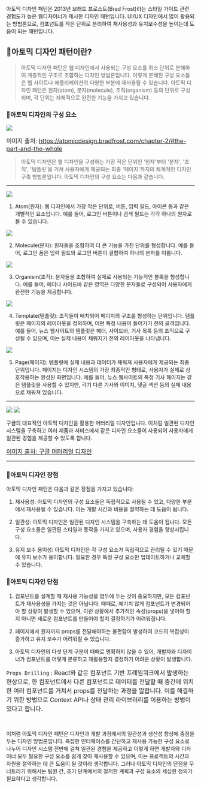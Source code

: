 아토믹 디자인 패턴은 2013년 브래드 프로스트(Brad Frost)라는 스타일 가이드 관련 경험도가 높은 웹디자이너가 제시한 디자인 패턴입니다. UI/UX 디자인에서 많이 활용되는 방법론으로, 컴포넌트를 작은 단위로 분리하여 재사용성과 유지보수성을 높이는데 도움이 되는 패턴입니다.

## 🦮아토믹 디자인 패턴이란?

>아토믹 디자인 패턴은 웹 디자인에서 사용되는 구성 요소를 최소 단위로 분해하여 계층적인 구조로 조합하는 디자인 방법론입니다. 이렇게 분해된 구성 요소들은 웹 사이트나 애플리케이션의 다양한 부분에 재사용될 수 있습니다. 아토믹 디자인 패턴은 원자(atom), 분자(molecule), 조직(organism) 등의 단위로 구성되며, 각 단위는 자체적으로 완전한 기능을 가지고 있습니다.

### 🦄아토믹 디자인의 구성 요소

<img src="/images/design_study/2/image1.webp"/>

<span style="font-size: 16px;">이미지 출처: https://atomicdesign.bradfrost.com/chapter-2/#the-part-and-the-whole</span>


>아토믹 디자인은 웹 디자인을 구성하는 가장 작은 단위인 '원자'부터 '분자', '조직', '템플릿'을 거쳐 사용자에게 제공되는 최종 '페이지'까지의 체계적인 디자인 구축 방법론입니다. 아토믹 디자인의 구성 요소는 다음과 같습니다.

***

<img src="/images/design_study/2/image2.webp"/>

1. Atom(원자): 웹 디자인에서 가장 작은 단위로, 버튼, 입력 필드, 아이콘 등과 같은 개별적인 요소입니다. 예를 들어, 로그인 버튼이나 검색 필드는 각각 하나의 원자로 볼 수 있습니다.

<img src="/images/design_study/2/image3.webp"/>

2. Molecule(분자): 원자들을 조합하여 더 큰 기능을 가진 단위를 형성합니다. 예를 들어, 로그인 폼은 입력 필드와 로그인 버튼이 결합하여 하나의 분자를 이룹니다.

<img src="/images/design_study/2/image4.webp"/>

3. Organism(조직): 분자들을 조합하여 실제로 사용되는 기능적인 블록을 형성합니다. 예를 들어, 헤더나 사이드바 같은 영역은 다양한 분자들로 구성되어 사용자에게 완전한 기능을 제공합니다.

<img src="/images/design_study/2/image5.webp"/>

4. Template(템플릿): 조직들이 배치되어 페이지의 구조를 형성하는 단위입니다. 템플릿은 페이지의 레이아웃을 정의하며, 어떤 특정 내용이 들어가기 전의 골격입니다. 예를 들어, 뉴스 웹사이트의 템플릿은 헤더, 사이드바, 기사 목록 등의 조직으로 구성될 수 있으며, 이는 실제 내용이 채워지기 전의 레이아웃을 나타냅니다.

<img src="/images/design_study/2/image6.webp"/>

5. Page(페이지): 템플릿에 실제 내용과 데이터가 채워져 사용자에게 제공되는 최종 단위입니다. 페이지는 디자인 시스템의 가장 최종적인 형태로, 사용자가 실제로 상호작용하는 완성된 화면입니다. 예를 들어, 뉴스 웹사이트의 특정 기사 페이지는 같은 템플릿을 사용할 수 있지만, 각기 다른 기사와 이미지, 댓글 섹션 등의 실제 내용으로 채워져 있습니다.

***

<img src="/images/design_study/2/image7.webp"/>
<img src="/images/design_study/2/image8.webp"/>


구글의 대표적인 아토믹 디자인을 활용한 머터리얼 디자인입니다. 이처럼 일관된 디자인 시스템을 구축하고 여러 제품과 서비스에서 같은 디자인 요소들이 사용되어 사용자에게 일관된 경험을 제공할 수 있도록 합니다.

<span style="font-size: 16px;">[이미지 출처: 구글 머터리얼 디자인](https://material.io/blog/material-3-figma-design-kit)</span>

***

### 🦄아토믹 디자인 장점
아토믹 디자인 패턴은 다음과 같은 장점을 가지고 있습니다:

1. 재사용성: 아토믹 디자인의 구성 요소들은 독립적으로 사용될 수 있고, 다양한 부분에서 재사용될 수 있습니다. 이는 개발 시간과 비용을 절약하는 데 도움이 됩니다.

2. 일관성: 아토믹 디자인은 일관된 디자인 시스템을 구축하는 데 도움이 됩니다. 모든 구성 요소들은 일관된 스타일과 동작을 가지고 있으며, 사용자 경험을 향상시킵니다.

3. 유지 보수 용이성: 아토믹 디자인은 각 구성 요소가 독립적으로 관리될 수 있기 때문에 유지 보수가 용이합니다. 필요한 경우 특정 구성 요소만 업데이트하거나 교체할 수 있습니다.

### 🦄아토믹 디자인 단점

1. 컴포넌트를 설계할 때 재사용 가능성을 염두에 두는 것이 중요하지만, 모든 컴포넌트가 재사용성을 가지는 것은 아닙니다. 때때로, 예기치 않게 컴포넌트가 변경되어야 할 상황이 발생할 수 있으며, 이런 상황에서 추가적인 속성(props)을 넣어야 할지 아니면 새로운 컴포넌트를 만들어야 할지 결정하기가 어려워집니다.

2. 페이지에서 원자까지 props를 전달해야하는 불편함이 발생하여 코드의 복잡성이 증가하고 유지 보수가 어려워질 수 있습니다.

3. 아토믹 디자인의 다섯 단계 구분이 때때로 명확하지 않을 수 있어, 개발자와 디자이너가 컴포넌트를 어떻게 분류하고 재활용할지 결정하기 어려운 상황이 발생합니다.

<span style="font-size: 16px;">`Props Drilling` : React와 같은 컴포넌트 기반 프레임워크에서 발생하는 현상으로, 한 컴포넌트에서 다른 컴포넌트로 데이터를 전달할 때 중간에 위치한 여러 컴포넌트를 거쳐서 props를 전달하는 과정을 말합니다. 이를 해결하기 위한 방법으로 Context API나 상태 관리 라이브러리를 이용하는 방법이 있다고 합니다.</span>

<br/>

이처럼 아토믹 디자인 패턴은 디자인과 개발 과정에서의 일관성과 생산성 향상에 중점을 두는 디자인 방법론입니다. 복잡한 인터페이스를 간단하고 재사용 가능한 구성 요소로 나누어 디자인 시스템 전반에 걸쳐 일관된 경험을 제공하고 이렇게 하면 개발자와 디자이너 모두 필요한 구성 요소를 쉽게 찾아 재사용할 수 있으며, 이는 프로젝트의 시간과 자원을 절약하는 데 큰 도움이 될 것이라 생각합니다. 그러나 아토믹 디자인의 단점을 무너트리기 위해서는 팀원 간, 초기 단계에서의 철저한 계획과 구성 요소의 세심한 정의가 필요하다고 생각합니다.